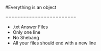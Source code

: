 #Everything is an object

========================
- .txt Answer Files
- Only one line
- No Shebang
- All your files should end with a new line
